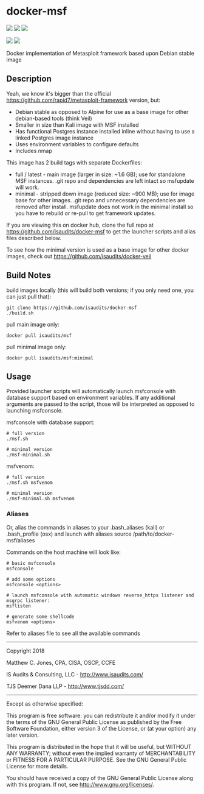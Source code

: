 # docker-msf
[![](https://images.microbadger.com/badges/image/isaudits/msf.svg)](https://microbadger.com/images/isaudits/msf)
[![](https://images.microbadger.com/badges/version/isaudits/msf:full.svg)](https://microbadger.com/images/isaudits/msf:full)
[![](https://images.microbadger.com/badges/version/isaudits/msf:latest.svg)](https://microbadger.com/images/isaudits/msf)

[![](https://images.microbadger.com/badges/image/isaudits/msf:minimal.svg)](https://microbadger.com/images/isaudits/msf:minimal)
[![](https://images.microbadger.com/badges/version/isaudits/msf:minimal.svg)](https://microbadger.com/images/isaudits/msf:minimal)

Docker implementation of Metasploit framework based upon Debian stable image

## Description

Yeah, we know it's bigger than the official https://github.com/rapid7/metasploit-framework version, but:
* Debian stable as opposed to Alpine for use as a base image for other debian-based tools (think Veil)
* Smaller in size than Kali image with MSF installed
* Has functional Postgres instance installed inline without having to use a linked Postgres image instance
* Uses environment variables to configure defaults
* Includes nmap

This image has 2 build tags with separate Dockerfiles:
* full / latest - main image (larger in size: ~1.6 GB); use for standalone MSF instances. .git repo and dependencies are left
intact so msfupdate will work. 
* minimal - stripped down image (reduced size: ~900 MB); use for image base for other images. .git repo and
unnecessary dependencies are removed after install. msfupdate does not work in the minimal install so you
have to rebuild or re-pull to get framework updates.

If you are viewing this on docker hub, clone the full repo at https://github.com/isaudits/docker-msf
to get the launcher scripts and alias files described below.

To see how the minimal version is used as a base image for other docker images, check out
https://github.com/isaudits/docker-veil

## Build Notes

build images locally (this will build both versions; if you only need one, you can just pull that):

    git clone https://github.com/isaudits/docker-msf
    ./build.sh
    
pull main image only:

    docker pull isaudits/msf
    
pull minimal image only:

    docker pull isaudits/msf:minimal
    

## Usage
Provided launcher scripts will automatically launch msfconsole with database support based
on environment variables. If any additional arguments are passed to the script, those will
be interpreted as opposed to launching msfconsole.

msfconsole with database support:

    # full version
    ./msf.sh
    
    # minimal version
    ./msf-minimal.sh

msfvenom:

    # full version
    ./msf.sh msfvenom
    
    # minimal version
    ./msf-minimal.sh msfvenom

### Aliases
Or, alias the commands in aliases to your .bash_aliases (kali) or .bash_profile (osx) and launch with aliases
    source /path/to/docker-msf/aliases
    
Commands on the host machine will look like:

    # basic msfconsole
    msfconsole
    
    # add some options
    msfconsole <options>
    
    # launch msfconsole with automatic windows reverse_https listener and msgrpc listener:
    msflisten
    
    # generate some shellcode
    msfvenom <options>

Refer to aliases file to see all the available commands
    
--------------------------------------------------------------------------------

Copyright 2018

Matthew C. Jones, CPA, CISA, OSCP, CCFE

IS Audits & Consulting, LLC - <http://www.isaudits.com/>

TJS Deemer Dana LLP - <http://www.tjsdd.com/>

--------------------------------------------------------------------------------

Except as otherwise specified:

This program is free software: you can redistribute it and/or modify it under
the terms of the GNU General Public License as published by the Free Software
Foundation, either version 3 of the License, or (at your option) any later
version.

This program is distributed in the hope that it will be useful, but WITHOUT ANY
WARRANTY; without even the implied warranty of MERCHANTABILITY or FITNESS FOR A
PARTICULAR PURPOSE. See the GNU General Public License for more details.

You should have received a copy of the GNU General Public License along with
this program. If not, see <http://www.gnu.org/licenses/>.